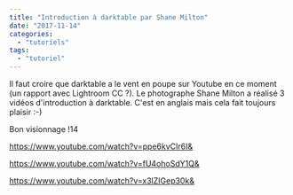 ```yaml
---
title: "Introduction à darktable par Shane Milton"
date: "2017-11-14"
categories: 
  - "tutoriels"
tags: 
  - "tutoriel"
---
```


Il faut croire que darktable a le vent en poupe sur Youtube en ce moment (un rapport avec Lightroom CC ?). Le photographe Shane Milton a réalisé 3 vidéos d'introduction à darktable. C'est en anglais mais cela fait toujours plaisir :-)

Bon visionnage !14

https://www.youtube.com/watch?v=ppe6kvCIr6I&

https://www.youtube.com/watch?v=fU4ohoSdY1Q&

https://www.youtube.com/watch?v=x3lZIGep30k&
